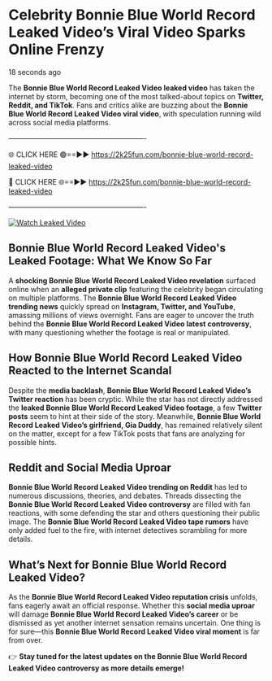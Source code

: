 # Celebrity Bonnie Blue World Record Leaked Video’s Viral Video Sparks Online Frenzy

18 seconds ago

The **Bonnie Blue World Record Leaked Video leaked video** has taken the internet by storm, becoming one of the most talked-about topics on **Twitter, Reddit, and TikTok**. Fans and critics alike are buzzing about the **Bonnie Blue World Record Leaked Video viral video**, with speculation running wild across social media platforms.

———————————————————-

🌐 CLICK HERE 🟢==►► https://2k25fun.com/bonnie-blue-world-record-leaked-video

🔴 CLICK HERE 🌐==►► https://2k25fun.com/bonnie-blue-world-record-leaked-video

———————————————————-

[![Watch Leaked Video](https://miro.medium.com/v2/resize:fit:828/format:webp/1*cilzJN44JGOrTw9NJCrNHA.gif "Watch Leaked Video")](https://2k25fun.com/bonnie-blue-world-record-leaked-video)

## **Bonnie Blue World Record Leaked Video's Leaked Footage: What We Know So Far**  
A **shocking Bonnie Blue World Record Leaked Video revelation** surfaced online when an **alleged private clip** featuring the celebrity began circulating on multiple platforms. The **Bonnie Blue World Record Leaked Video trending news** quickly spread on **Instagram, Twitter, and YouTube**, amassing millions of views overnight. Fans are eager to uncover the truth behind the **Bonnie Blue World Record Leaked Video latest controversy**, with many questioning whether the footage is real or manipulated.  

## **How Bonnie Blue World Record Leaked Video Reacted to the Internet Scandal**  
Despite the **media backlash**, **Bonnie Blue World Record Leaked Video’s Twitter reaction** has been cryptic. While the star has not directly addressed the **leaked Bonnie Blue World Record Leaked Video footage**, a few **Twitter posts** seem to hint at their side of the story. Meanwhile, **Bonnie Blue World Record Leaked Video’s girlfriend, Gia Duddy**, has remained relatively silent on the matter, except for a few TikTok posts that fans are analyzing for possible hints.  

## **Reddit and Social Media Uproar**  
**Bonnie Blue World Record Leaked Video trending on Reddit** has led to numerous discussions, theories, and debates. Threads dissecting the **Bonnie Blue World Record Leaked Video controversy** are filled with fan reactions, with some defending the star and others questioning their public image. The **Bonnie Blue World Record Leaked Video tape rumors** have only added fuel to the fire, with internet detectives scrambling for more details.  

## **What’s Next for Bonnie Blue World Record Leaked Video?**  
As the **Bonnie Blue World Record Leaked Video reputation crisis** unfolds, fans eagerly await an official response. Whether this **social media uproar** will damage **Bonnie Blue World Record Leaked Video’s career** or be dismissed as yet another internet sensation remains uncertain. One thing is for sure—this **Bonnie Blue World Record Leaked Video viral moment** is far from over.  

👉 **Stay tuned for the latest updates on the Bonnie Blue World Record Leaked Video controversy as more details emerge!**  